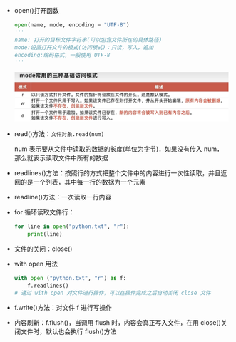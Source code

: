 + open()打开函数

    ```python
    open(name, mode, encoding = "UTF-8")
    '''
    name: 打开的目标文件字符串(可以包含文件所在的具体路径)
    mode:设置打开文件的模式(访问模式)：只读，写入，追加
    encoding:编码格式，一般使用 UTF-8
    '''
    ```

    <img src="https://raw.githubusercontent.com/hacker-dvd/notes/master//img/202301121633388.png" style="zoom:67%;" />
    
+ read()方法：`文件对象.read(num)`

    num 表示要从文件中读取的数据的长度(单位为字节)，如果没有传入 num，那么就表示读取文件中所有的数据

+ readlines()方法：按照行的方式把整个文件中的内容进行一次性读取，并且返回的是一个列表，其中每一行的数据为一个元素

+ readline()方法：一次读取一行内容

+ for 循环读取文件行：

    ```python
    for line in open("python.txt", "r"):
        print(line)
    ```

+ 文件的关闭：close()

+ with open 用法

    ```python
    with open ("python.txt", "r") as f:
        f.readlines()
    # 通过 with open 对文件进行操作，可以在操作完成之后自动关闭 close 文件
    ```

+ f.write()方法：对文件 f 进行写操作

+ 内容刷新：f.flush()，当调用 flush 时，内容会真正写入文件，在用 close()关闭文件时，默认也会执行 flush()方法